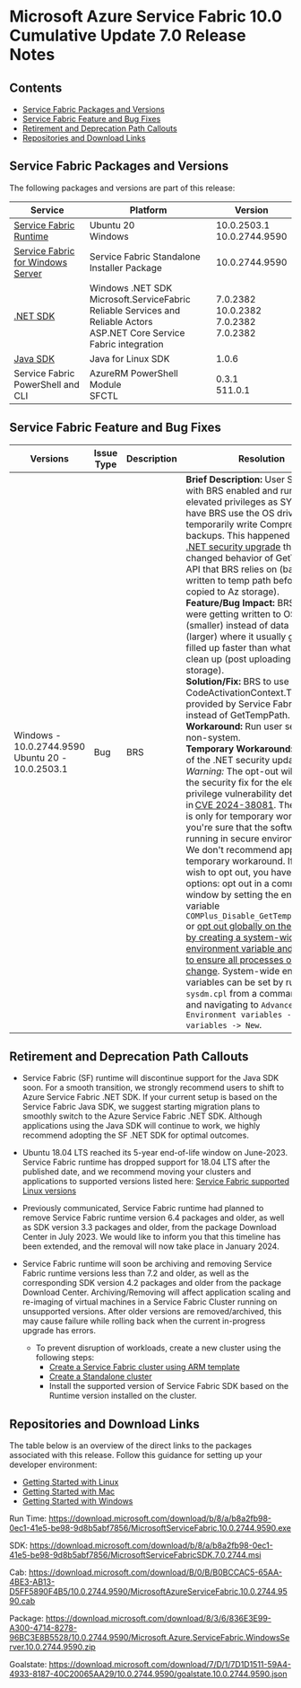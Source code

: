 # Microsoft Azure Service Fabric 10.0 Cumulative Update 7.0 Release Notes

## Contents
* [Service Fabric Packages and Versions](#service-fabric-packages-and-versions)
* [Service Fabric Feature and Bug Fixes](#service-fabric-feature-and-bug-fixes)
* [Retirement and Deprecation Path Callouts](#retirement-and-deprecation-path-callouts)
* [Repositories and Download Links](#repositories-and-download-links)

## Service Fabric Packages and Versions

The following packages and versions are part of this release:

| **Service** | **Platform** | **Version** |
|---|---|---|
| [Service Fabric Runtime](https://download.microsoft.com/download/b/8/a/b8a2fb98-0ec1-41e5-be98-9d8b5abf7856/MicrosoftServiceFabric.10.0.2744.9590.exe) | Ubuntu 20 <br> Windows | 10.0.2503.1 <br> 10.0.2744.9590 |
| [Service Fabric for Windows Server](https://download.microsoft.com/download/8/3/6/836E3E99-A300-4714-8278-96BC3E8B5528/10.0.2744.9590/Microsoft.Azure.ServiceFabric.WindowsServer.10.0.2744.9590.zip) | Service Fabric Standalone Installer Package | 10.0.2744.9590 |
| [.NET SDK](https://download.microsoft.com/download/b/8/a/b8a2fb98-0ec1-41e5-be98-9d8b5abf7856/MicrosoftServiceFabricSDK.7.0.2744.msi) | Windows .NET SDK <br> Microsoft.ServiceFabric <br> Reliable Services and Reliable Actors <br> ASP.NET Core Service Fabric integration | 7.0.2382 <br> 10.0.2382 <br> 7.0.2382 <br> 7.0.2382 |
| [Java SDK](https://download.microsoft.com/download/b/8/a/b8a2fb98-0ec1-41e5-be98-9d8b5abf7856/MicrosoftServiceFabricSDK.7.0.2744.msi) | Java for Linux SDK | 1.0.6 |
| Service Fabric PowerShell and CLI | AzureRM PowerShell Module<br>SFCTL | 0.3.1 <br> 511.0.1 |

## Service Fabric Feature and Bug Fixes

| **Versions** | **Issue Type** | **Description** | **Resolution** |
|---|---|---|---|
| Windows -<br> 10.0.2744.9590 <br> Ubuntu 20 -<br> 10.0.2503.1 | Bug | BRS | **Brief Description:** User Services with BRS enabled and running as elevated privileges as SYSTEM, will have BRS use the OS drive to temporarily write Compressed backups. This happened after [a .NET security upgrade](https://support.microsoft.com/topic/july-9-2024-kb5041016-cumulative-update-for-net-framework-3-5-4-8-and-4-8-1-for-windows-server-2022-6454ceab-7a1e-4d9e-8f56-385bee0054d7) that changed behavior of GetTempPath API that BRS relies on (backups get written to temp path before getting copied to Az storage). <br> **Feature/Bug Impact:** BRS backups were getting written to OS disk (smaller) instead of data disk (larger) where it usually goes. Disk filled up faster than what BRS could clean up (post uploading to Az storage). <br> **Solution/Fix:** BRS to use CodeActivationContext.TempFolder provided by Service Fabric Hosting instead of GetTempPath. <br> **Workaround:** Run user services as non-system. <br> **Temporary Workaround:** Opt out of the .NET security update. *Warning:* The opt-out will disable the security fix for the elevation of privilege vulnerability detailed in [CVE 2024-38081](https://msrc.microsoft.com/update-guide/vulnerability/CVE-2024-38081). The opt-out is only for temporary workaround if you're sure that the software is running in secure environments. We don't recommend applying this temporary workaround. If you still wish to opt out, you have two options: opt out in a command window by setting the environment variable `COMPlus_Disable_GetTempPath2=true` or [opt out globally on the machine by creating a system-wide environment variable and rebooting to ensure all processes observe the change](https://stackoverflow.com/questions/2365307/what-determines-the-return-value-of-path-gettemppath). System-wide environment variables can be set by running `sysdm.cpl` from a command window and navigating to `Advanced -> Environment variables -> System variables -> New`. |

## Retirement and Deprecation Path Callouts

* Service Fabric (SF) runtime will discontinue support for the Java SDK soon. For a smooth transition, we strongly recommend users to shift to Azure Service Fabric .NET SDK. If your current setup is based on the Service Fabric Java SDK, we suggest starting migration plans to smoothly switch to the Azure Service Fabric .NET SDK. Although applications using the Java SDK will continue to work, we highly recommend adopting the SF .NET SDK for optimal outcomes.

* Ubuntu 18.04 LTS reached its 5-year end-of-life window on June-2023. Service Fabric runtime has dropped support for 18.04 LTS after the published date, and we recommend moving your clusters and applications to supported versions listed here: [Service Fabric supported Linux versions](/azure/service-fabric/service-fabric-versions)

* Previously communicated, Service Fabric runtime had planned to remove Service Fabric runtime version 6.4 packages and older, as well as SDK version 3.3 packages and older, from the package Download Center in July 2023. We would like to inform you that this timeline has been extended, and the removal will now take place in January 2024.

* Service Fabric runtime will soon be archiving and removing Service Fabric runtime versions less than 7.2 and older, as well as the corresponding SDK version 4.2 packages and older from the package Download Center. Archiving/Removing will affect application scaling and re-imaging of virtual machines in a Service Fabric Cluster running on unsupported versions. After older versions are removed/archived, this may cause failure while rolling back when the current in-progress upgrade has errors.
  * To prevent disruption of workloads, create a new cluster using the following steps:
    * [Create a Service Fabric cluster using ARM template](/azure/service-fabric/quickstart-cluster-template)
    * [Create a Standalone cluster](/azure/service-fabric/service-fabric-cluster-creation-for-windows-server)
    * Install the supported version of Service Fabric SDK based on the Runtime version installed on the cluster.

## Repositories and Download Links
The table below is an overview of the direct links to the packages associated with this release. 
Follow this guidance for setting up your developer environment: 
* [Getting Started with Linux](https://docs.microsoft.com/azure/service-fabric/service-fabric-get-started-linux)
* [Getting Started with Mac](https://docs.microsoft.com/azure/service-fabric/service-fabric-get-started-mac)
* [Getting Started with Windows](https://docs.microsoft.com/azure/service-fabric/service-fabric-get-started)

Run Time:
https://download.microsoft.com/download/b/8/a/b8a2fb98-0ec1-41e5-be98-9d8b5abf7856/MicrosoftServiceFabric.10.0.2744.9590.exe

SDK:
https://download.microsoft.com/download/b/8/a/b8a2fb98-0ec1-41e5-be98-9d8b5abf7856/MicrosoftServiceFabricSDK.7.0.2744.msi

Cab:
https://download.microsoft.com/download/B/0/B/B0BCCAC5-65AA-4BE3-AB13-D5FF5890F4B5/10.0.2744.9590/MicrosoftAzureServiceFabric.10.0.2744.9590.cab

Package:
https://download.microsoft.com/download/8/3/6/836E3E99-A300-4714-8278-96BC3E8B5528/10.0.2744.9590/Microsoft.Azure.ServiceFabric.WindowsServer.10.0.2744.9590.zip

Goalstate:
https://download.microsoft.com/download/7/D/1/7D1D1511-59A4-4933-8187-40C20065AA29/10.0.2744.9590/goalstate.10.0.2744.9590.json